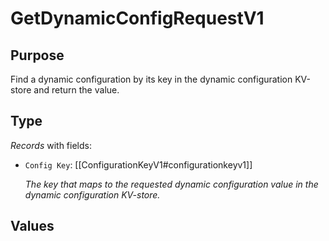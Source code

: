 # GetDynamicConfigRequestV1

## Purpose

<!-- --8<-- [start:purpose] -->
Find a dynamic configuration by its key in the dynamic configuration KV-store and return the value.
<!-- --8<-- [end:purpose] -->

## Type

<!-- --8<-- [start:type] -->
<div class="type" markdown>


*Records* with fields:
- `Config Key`: [[ConfigurationKeyV1#configurationkeyv1]]

  *The key that maps to the requested dynamic configuration value in the dynamic configuration KV-store.*


</div>
<!-- --8<-- [end:type] -->

## Values

